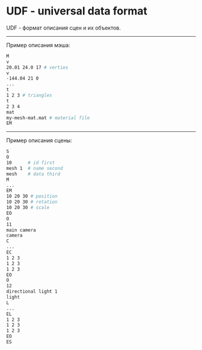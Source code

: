 # UDF - universal data format

UDF - формат описания сцен и их объектов.

---

Пример описания мэша:

```bash
M
v
20.01 24.0 17 # verties
v
-144.04 21 0
...
t
1 2 3 # triangles
t
2 3 4
mat
my-mesh-mat.mat # material file
EM
```

---

Пример описания сцены:

```bash
S
O
10      # id first
mesh 1  # name second
mesh    # data third
M
...
EM
10 20 30 # position
10 20 30 # rotation
10 20 30 # scale
EO
O
11
main camera
camera
C
...
EC
1 2 3
1 2 3
1 2 3
EO
O
12
directional light 1
light
L
...
EL
1 2 3
1 2 3
1 2 3
EO
ES
```
